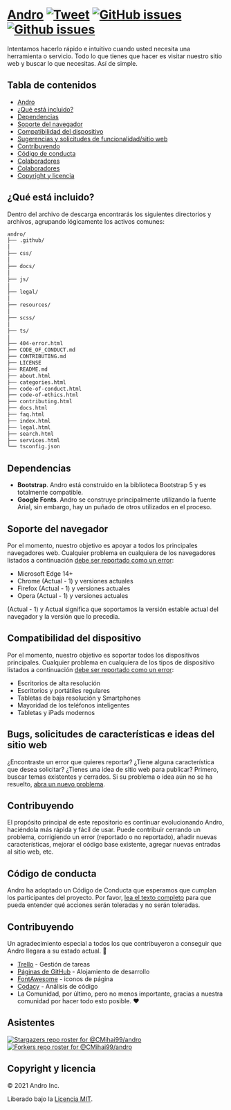 # <a href="https://cmihai99.github.io/andro" target="_blank" id="andro">Andro</a> [![Tweet](https://img.shields.io/twitter/url/http/shields.io.svg?style=social)](https://twitter.com/intent/tweet?text=Find%20over%20100%20new%20and%20exciting%20websites%20at&url=http://cmihai99.github.io/andro&via=androteamfaq&hashtags=andro,webdevelopment,website,websitefinder,developers) [![GitHub issues](https://img.shields.io/github/issues/CMihai99/andro)](https://github.com/CMihai99/andro/issues) [![Github issues](https://img.shields.io/github/issues-closed/CMihai99/andro)](https://github.com/CMihai99/andro/issues?q=is%3Aissue+is%3Aclosed)

Intentamos hacerlo rápido e intuitivo cuando usted necesita una herramienta o servicio. Todo lo que tienes que hacer es visitar nuestro sitio web y buscar lo que necesitas. Así de simple.

## Tabla de contenidos

- [Andro](#andro)
- [¿Qué está incluido?](#whats-included)
- [Dependencias](#dependencies)
- [Soporte del navegador](#browser-support)
- [Compatibilidad del dispositivo](#device-compatibility)
- [Sugerencias y solicitudes de funcionalidad/sitio web](#bugs-and-requests)
- [Contribuyendo](#contributing)
- [Código de conducta](#code-of-conduct)
- [Colaboradores](#contributors)
- [Colaboradores](#supporters)
- [Copyright y licencia](#copyright-and-license)

<a id="whats-included"><h2>¿Qué está incluido?</h2></a>

Dentro del archivo de descarga encontrarás los siguientes directorios y archivos, agrupando lógicamente los activos comunes:

```sh
andro/
├── .github/
│
├── css/
│
├── docs/
│
├── js/
│
├── legal/
│
├── resources/
│
├── scss/
│
├── ts/
│
├── 404-error.html
├── CODE_OF_CONDUCT.md
├── CONTRIBUTING.md
├── LICENSE
├── README.md
├── about.html
├── categories.html
├── code-of-conduct.html
├── code-of-ethics.html
├── contributing.html
├── docs.html
├── faq.html
├── index.html
├── legal.html
├── search.html
├── services.html
└── tsconfig.json
```

<a id="dependencies"><h2>Dependencias</h2></a>

- **Bootstrap**. Andro está construido en la biblioteca Bootstrap 5 y es totalmente compatible.
- **Google Fonts**. Andro se construye principalmente utilizando la fuente Arial, sin embargo, hay un puñado de otros utilizados en el proceso.

<a id="browser-support"><h2>Soporte del navegador</h2></a>

Por el momento, nuestro objetivo es apoyar a todos los principales navegadores web. Cualquier problema en cualquiera de los navegadores listados a continuación <a href="https://github.com/CMihai99/andro/issues/new?assignees=&labels=bug&template=bug_report.md&title=%5BBug%5D" target="_blank">debe ser reportado como un error</a>:

- Microsoft Edge 14+
- Chrome (Actual - 1) y versiones actuales
- Firefox (Actual - 1) y versiones actuales
- Opera (Actual - 1) y versiones actuales

(Actual - 1) y Actual significa que soportamos la versión estable actual del navegador y la versión que lo precedia.

<a id="device-compatibility"><h2>Compatibilidad del dispositivo</h2></a>

Por el momento, nuestro objetivo es soportar todos los dispositivos principales. Cualquier problema en cualquiera de los tipos de dispositivo listados a continuación <a href="https://github.com/CMihai99/andro/issues/new?assignees=&labels=bug&template=bug_report.md&title=%5BBug%5D" target="_blank">debe ser reportado como un error</a>:

- Escritorios de alta resolución
- Escritorios y portátiles regulares
- Tabletas de baja resolución y Smartphones
- Mayoridad de los teléfonos inteligentes
- Tabletas y iPads modernos

<a id="bugs-and-requests"><h2>Bugs, solicitudes de características e ideas del sitio web</h2></a>

¿Encontraste un error que quieres reportar? ¿Tiene alguna característica que desea solicitar? ¿Tienes una idea de sitio web para publicar? Primero, buscar temas existentes y cerrados. Si su problema o idea aún no se ha resuelto, [abra un nuevo problema](https://github.com/CMihai99/andro/issues/new/choose).

<a id="contributing"><h2>Contribuyendo</h2></a>

El propósito principal de este repositorio es continuar evolucionando Andro, haciéndola más rápida y fácil de usar. Puede contribuir cerrando un problema, corrigiendo un error (reportado o no reportado), añadir nuevas características, mejorar el código base existente, agregar nuevas entradas al sitio web, etc.

<a id="code-of-conduct"><h2>Código de conducta</h2></a>

Andro ha adoptado un Código de Conducta que esperamos que cumplan los participantes del proyecto. Por favor, [lea el texto completo](https://cmihai99.github.io/andro/code-of-conduct.html) para que pueda entender qué acciones serán toleradas y no serán toleradas.

<a id="contributors"><h2>Contribuyendo</h2></a>

Un agradecimiento especial a todos los que contribuyeron a conseguir que Andro llegara a su estado actual. 👏

- [Trello](https://www.trello.com/) - Gestión de tareas
- [Páginas de GitHub](https://pages.github.com/) - Alojamiento de desarrollo
- [FontAwesome](https://www.fontawesome.com/) - iconos de página
- [Codacy](https://www.codacy.com/) - Análisis de código
- La Comunidad, por último, pero no menos importante, gracias a nuestra comunidad por hacer todo esto posible. ♥

<a id="supporters"><h2>Asistentes</h2></a>

[![Stargazers repo roster for @CMihai99/andro](https://reporoster.com/stars/CMihai99/andro)](https://github.com/CMihai99/andro/stargazers) [![Forkers repo roster for @CMihai99/andro](https://reporoster.com/forks/CMihai99/andro)](https://github.com/CMihai99/andro/network/members)

<a id="copyright-and-license"><h2>Copyright y licencia</h2></a>

© 2021 Andro Inc.

Liberado bajo la [Licencia MIT](LICENSE).
